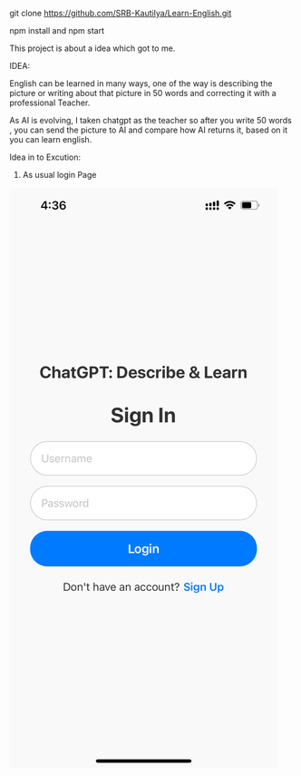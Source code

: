 git clone https://github.com/SRB-Kautilya/Learn-English.git

npm install and npm start 

This project is about a  idea which got to me.

IDEA:

English can be learned in many ways, one of the way is describing the picture  or writing about that picture in 50 words and correcting it with a professional Teacher.

As AI is evolving, I taken chatgpt as the teacher so after you write 50 words , you can send the picture to AI and compare how AI returns it, based on it  you can learn english.


Idea in to Excution:

1) As usual  login Page  

![Alt text](./assets/Login.PNG)




